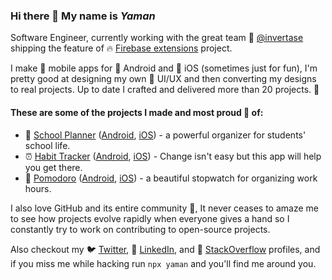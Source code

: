 ### Hi there 👋 My name is _Yaman_

Software Engineer, currently working with the great team 🐝 [@invertase](https://github.com/invertase) shipping the feature of 🔥 [Firebase extensions](https://firebase.google.com/products/extensions) project.

I make 📱 mobile apps for 🤖 Android and 🍎 iOS (sometimes just for fun), I'm pretty good at designing my own 🎨 UI/UX and then converting my designs to real projects. Up to date I crafted and delivered more than 20 projects. 🚀

#### These are some of the projects I made and most proud 🫶 of:

- 🎒 <ins>School Planner</ins> ([Android](https://play.google.com/store/apps/details?id=com.swazerlab.schoolplanner), [iOS](https://apps.apple.com/us/app/school-planner-timetable/id1520179572?platform=iphone)) - a powerful organizer for students' school life.
- ⏰ <ins>Habit Tracker</ins> ([Android](https://play.google.com/store/apps/details?id=com.swazer.habittracker), [iOS](https://apps.apple.com/us/app/habit-tracker-focus/id1552899398?platform=iphone)) - Change isn't easy but this app will help you get there.
- 🍅 <ins>Pomodoro</ins> ([Android](https://play.google.com/store/apps/details?id=com.swazer.timetracker), [iOS](https://apps.apple.com/us/app/time-tracker-pomodoro/id1615384208?platform=iphone)) - a beautiful stopwatch for organizing work hours.

I also love GitHub and its entire community 🥰, It never ceases to amaze me to see how projects evolve rapidly when everyone gives a hand so I constantly try to work on contributing to open-source projects.

Also checkout my 🐦 [Twitter](https://twitter.com/yamankatby), 🔗 [LinkedIn](https://www.linkedin.com/in/yamankatby), and 💬 [StackOverflow](https://stackoverflow.com/users/1839334/heysem-katibi) profiles, and if you miss me while hacking run `npx yaman` and you'll find me around you.

<!-- [tr (Türkçe)](https://github.com/yamankatby/yamankatby) · [ar (عربي)](https://github.com/yamankatby/yamankatby) -->

<!--
**yamankatby/yamankatby** is a ✨ _special_ ✨ repository because its `README.md` (this file) appears on your GitHub profile.

Here are some ideas to get you started:

- 🔭 I’m currently working on ...
- 🌱 I’m currently learning ...
- 👯 I’m looking to collaborate on ...
- 🤔 I’m looking for help with ...
- 💬 Ask me about ...
- 📫 How to reach me: ...
- 😄 Pronouns: ...
- ⚡ Fun fact: ...
-->


